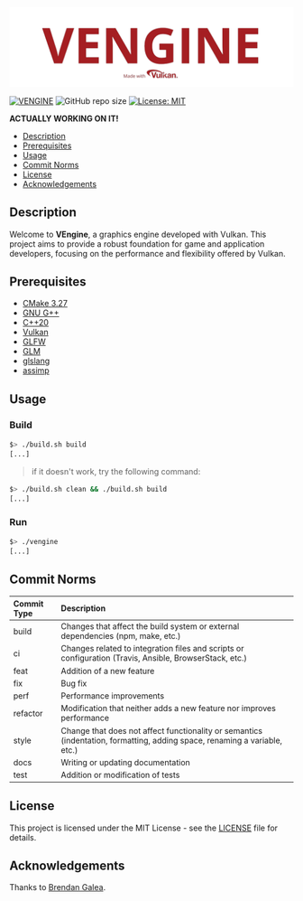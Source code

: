 <img src="assets/logo.png" alt="logo">

[![VENGINE](https://github.com/bobis33/VEngine/actions/workflows/VEngine.yml/badge.svg)](https://github.com/bobis33/VEngine/actions/workflows/VEngine.yml)
![GitHub repo size](https://img.shields.io/github/repo-size/bobis33/VEngine)
[![License: MIT](https://img.shields.io/badge/License-MIT-blue.svg)](LICENSE)

**ACTUALLY WORKING ON IT!**


- [Description](#description)
- [Prerequisites](#prerequisites)
- [Usage](#usage)
- [Commit Norms](#commit-norms)
- [License](#license)
- [Acknowledgements](#acknowledgements)


## Description

Welcome to **VEngine**, a graphics engine developed with Vulkan.
This project aims to provide a robust foundation for game and application developers, focusing on the performance and flexibility offered by Vulkan.


## Prerequisites

- [CMake 3.27](https://cmake.org/)
- [GNU G++](https://gcc.gnu.org/)
- [C++20](https://en.cppreference.com/w/cpp/20)
- [Vulkan](https://www.vulkan.org/)
- [GLFW](https://www.glfw.org/)
- [GLM](https://github.com/g-truc/glm)
- [glslang](https://github.com/KhronosGroup/glslang)
- [assimp](https://www.assimp.org/)


## Usage

### Build

```bash
$> ./build.sh build
[...]
```
> if it doesn't work, try the following command:
```bash
$> ./build.sh clean && ./build.sh build
[...]
```

### Run

```bash
$> ./vengine
[...]
```


## Commit Norms

| Commit Type | Description                                                                                                               |
|:------------|:--------------------------------------------------------------------------------------------------------------------------|
| build       | Changes that affect the build system or external dependencies (npm, make, etc.)                                           |
| ci          | Changes related to integration files and scripts or configuration (Travis, Ansible, BrowserStack, etc.)                   |
| feat        | Addition of a new feature                                                                                                 |
| fix         | Bug fix                                                                                                                   |
| perf        | Performance improvements                                                                                                  |
| refactor    | Modification that neither adds a new feature nor improves performance                                                     |
| style       | Change that does not affect functionality or semantics (indentation, formatting, adding space, renaming a variable, etc.) |
| docs        | Writing or updating documentation                                                                                         |
| test        | Addition or modification of tests                                                                                         |


## License

This project is licensed under the MIT License - see the [LICENSE](LICENSE) file for details.


## Acknowledgements

Thanks to [Brendan Galea](https://github.com/blurrypiano/littleVulkanEngine).
